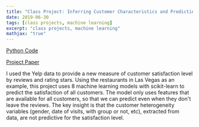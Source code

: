 ```yaml
---
title: "Class Project: Inferring Customer Characteristics and Predicting Satisfaction from Reviews"
date: 2019-06-30
tags: [class projects, machine learning]
excerpt: "class projects, machine learning"
mathjax: "true"
---
```


[Python Code](https://nbviewer.jupyter.org/github/liu431/ResearchProjects/blob/master/Modeling%20Customer%20Satisfaction%20from%20Yelp%20Data/Yelp_satisfaction_project.ipynb)

[Project Paper](https://github.com/liu431/ResearchProjects/blob/master/Modeling%20Customer%20Satisfaction%20from%20Yelp%20Data/Modeling%20Customer%20Satisfaction.pdf)

I used the Yelp data to provide a new measure of customer satisfaction level by reviews and rating stars. Using the restaurants in Las Vegas as an example, this project uses 8 machine learning models with scikit-learn to predict the satisfaction of all customers. The model only uses features that are available for all customers, so that we can predict even when they don't leave the reviews. The key insight is that the customer heterogeneity variables (gender, date of visits, with group or not, etc), extracted from data, are not predictive for the satisfaction level.








<img src="/images/YelpPoster.png" class="img-responsive" alt=""> 
